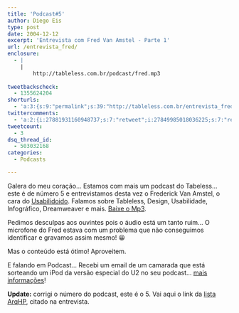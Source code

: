 ```yaml
---
title: 'Podcast#5'
author: Diego Eis
type: post
date: 2004-12-12
excerpt: 'Entrevista com Fred Van Amstel - Parte 1'
url: /entrevista_fred/
enclosure:
  - |
    |
        http://tableless.com.br/podcast/fred.mp3
        
tweetbackscheck:
  - 1355624204
shorturls:
  - 'a:3:{s:9:"permalink";s:39:"http://tableless.com.br/entrevista_fred";s:7:"tinyurl";s:26:"http://tinyurl.com/3rjn8wt";s:4:"isgd";s:19:"http://is.gd/PyBgDA";}'
twittercomments:
  - 'a:2:{i:27881931160948737;s:7:"retweet";i:27849985018036225;s:7:"retweet";}'
tweetcount:
  - 3
dsq_thread_id:
  - 503032168
categories:
  - Podcasts

---
```

Galera do meu coração&#8230; Estamos com mais um podcast do Tabeless&#8230; este é de número 5 e entrevistamos desta vez o Frederick Van Amstel, o cara do [Usabilidoido][1]. Falamos sobre Tableless, Design, Usabilidade, Infográfico, Dreamweaver e mais. [Baixe o Mp3][2]. 

Pedimos desculpas aos ouvintes pois o áudio está um tanto ruim&#8230; O microfone do Fred estava com um problema que não conseguimos identificar e gravamos assim mesmo! 😀
              
Mas o conteúdo está ótimo! Aproveitem. 

E falando em Podcast&#8230; Recebi um email de um camarada que está sorteando um iPod da versão especial do U2 no seu podcast&#8230; [mais informações][3]! 

**Update:** corrigi o número do podcast, este é o 5. Vai aqui o link da [lista ArqHP][4], citado na entrevista.

 [1]: http://www.usabilidoido.com.br/
 [2]: http://tableless.com.br/podcast/fred.mp3
 [3]: http://www.kdmix.com/ukpodcast/
 [4]: http://lists.topica.com/lists/arqhp/ "lista ArqHP"